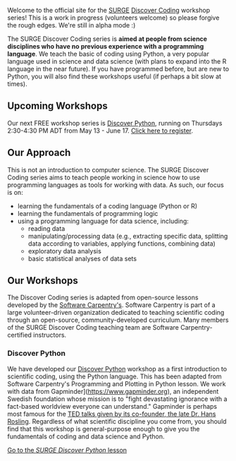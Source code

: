 Welcome to the official site for the [SURGE](https://surgeinnovation.ca) [Discover Coding](https://surge-dalhousie.github.io/discover-coding/) workshop series! This is a work in progress (volunteers welcome) so please forgive the rough edges. We're still in alpha mode :)

The SURGE Discover Coding series is **aimed at people from science disciplines who have no previous experience with a programming language**. We teach the basic of coding using Python, a very popular language used in science and data science (with plans to expand into the R language in the near future). If you have programmed before, but are new to Python, you will also find these workshops useful (if perhaps a bit slow at times).

## Upcoming Workshops
Our next FREE workshop series is [Discover Python](#discover-python), running on Thursdays 2:30-4:30 PM ADT from May 13 - June 17. [Click here to register](https://surge-discover-python-summer.eventbrite.ca).

## Our Approach

This is not an introduction to computer science. The SURGE Discover Coding series aims to teach people working in science how to use programming languages as tools for working with data. As such, our focus is on:
- learning the fundamentals of a coding language (Python or R)
- learning the fundamentals of programming logic
- using a programming language for data science, including:
    - reading data
    - manipulating/processing data (e.g., extracting specific data, splitting data according to variables, applying functions, combining data)
    - exploratory data analysis
    - basic statistical analyses of data sets

## Our Workshops

The Discover Coding series is adapted from open-source lessons developed by the [Software Carpentry's](https://software-carpentry.org/lessons/). Software Carpentry is part of a large volunteer-driven organization dedicated to teaching scientific coding through an open-source, community-developed curriculum. Many members of the SURGE Discover Coding teaching team are Software Carpentry-certified instructors.



### Discover Python

We have developed our [Discover Python](https://surge-dalhousie.github.io/discover-python/) workshop as a first introduction to scientific coding, using the Python language. This has been adapted from Software Carpentry's Programming and Plotting in Python lesson. We work with data from Gapminder](https://www.gapminder.org), an independent Swedish foundation whose mission is to "fight devastating ignorance with a fact-based worldview everyone can understand." Gapminder is perhaps most famous for the [TED talks given by its co-founder, the late Dr. Hans Rosling](https://www.ted.com/talks/hans_rosling_the_best_stats_you_ve_ever_seen?language=en). Regardless of what scientific discipline you come from, you should find that this workshop is general-purpose enough to give you the fundamentals of coding and data science and Python.

[Go to the *SURGE Discover Python* lesson](https://surge-dalhousie.github.io/discover-python-gapminder/)
